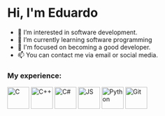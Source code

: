 <h1>Hi, I'm Eduardo</h1>

- 👀 I’m interested in software development.
- 🌱 I’m currently learning software programming
- 🔭 I'm focused on becoming a good developer.
- 📫 You can contact me via email or social media.

<h3>My experience:</h3>

<img width="50" alt="C" src="https://github.com/Eduardo-JS-BR/Eduardo-JS-BR/assets/135711340/71dc2f67-0116-4608-a0f1-9d5627aefae7">
<img width="50" alt="C++" src="https://github.com/Eduardo-JS-BR/Eduardo-JS-BR/assets/135711340/54d827b9-d51e-4f32-aa80-98e108c89caf">
<img width="50" alt="C#" src="https://github.com/Eduardo-JS-BR/Eduardo-JS-BR/assets/135711340/8d6defb6-a2fd-49dc-9830-d95d20b9d85f">
<img width="50" alt="JS" src="https://github.com/Eduardo-JS-BR/Eduardo-JS-BR/assets/135711340/4100a91a-1e5a-468b-9c8b-8ff15719f2c3">
<img width="50" alt="Python" src="https://github.com/Eduardo-JS-BR/Eduardo-JS-BR/assets/135711340/267ec780-d9ab-46f8-a04e-02972ecd5041">
<img width="50" alt="Git" src="https://github.com/Eduardo-JS-BR/Eduardo-JS-BR/assets/135711340/f1d491b5-e511-402c-931d-cbcca29c9039">


<!--
<h3>What am i learning:</h3>

<img width="50" alt="Unity" src="https://github.com/Eduardo-JS-BR/Eduardo-JS-BR/assets/135711340/1635e31f-3d34-4590-b7ef-e88556abf49d">
<img width="50" alt="Unreal" src="https://github.com/Eduardo-JS-BR/Eduardo-JS-BR/assets/135711340/f013f7a4-5c1f-4911-b9c1-82e87893af3f">


<h3>Where do you find me:</h3>

<a href="mailto:eduardoschroeder22@gmail.com"><img width="50" alt="e-mail" src="https://github.com/Eduardo-JS-BR/Eduardo-JS-BR/assets/135711340/d0a774b5-59da-46a3-8a99-0c12c601298d"></a>
<a href="https://www.facebook.com/eduardo.schroeder.399/"><img width="50" alt="Facebook" src="https://github.com/Eduardo-JS-BR/Eduardo-JS-BR/assets/135711340/814981b2-4f2d-4dad-b448-27afd7ca5923"> </a>
<a href="https://twitter.com/Eduardo_JS_22"><img width="50" alt="Twitter" src="https://github.com/Eduardo-JS-BR/Eduardo-JS-BR/assets/135711340/e4362b62-8ebb-4203-ab2c-55c3a35f8396"></a>
<a href="https://www.instagram.com/eduardo_js_22/"><img width="50" alt="Instagram" src="https://github.com/Eduardo-JS-BR/Eduardo-JS-BR/assets/135711340/7e6069cd-a547-44ac-96be-222e71f3227b"></a>
-->
